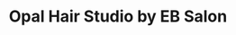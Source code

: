 ---
title: "Opal Hair Studio by EB Salon"
url: /doylestown/opal-hair-studio-by-eb-salon/
shop: Friseur
---